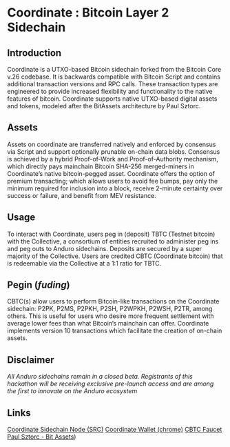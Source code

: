 # Coordinate : Bitcoin Layer 2 Sidechain

## Introduction
Coordinate is a UTXO-based Bitcoin sidechain forked from the Bitcoin Core v.26 codebase. It is backwards compatible with Bitcoin Script and contains additional transaction versions and RPC calls. These transaction types are engineered to provide increased flexibility and functionality to the native features of bitcoin. Coordinate supports native UTXO-based digital assets and tokens, modeled after the BitAssets architecture by Paul Sztorc.   
## Assets
Assets on coordinate are transferred natively and enforced by consensus via Script and support optionally prunable on-chain data blobs. Consensus is achieved by a hybrid Proof-of-Work and Proof-of-Authority mechanism, which directly pays mainchain Bitcoin SHA-256 merged-miners in Coordinate’s native bitcoin-pegged asset. Coordinate offers the option of premium transacting; which allows users to avoid fee bumps, pay only the minimum required for inclusion into a block, receive 2-minute certainty over success or failure, and benefit from MEV resistance.  
## Usage
To interact with Coordinate, users peg in (deposit) TBTC (Testnet bitcoin) with the Collective, a consortium of entities recruited to administer peg ins and peg outs to Anduro sidechains. Deposits are secured by a super majority of the Collective. Users are credited CBTC (Coordinate bitcoin) that is redeemable via the Collective at a 1:1 ratio for TBTC.  
## Pegin (_fuding_)
CBTC(s) allow users to perform Bitcoin-like transactions on the Coordinate sidechain: P2PK, P2MS, P2PKH, P2SH, P2WPKH, P2WSH, P2TR, among others. This is useful for users who desire more frequent settlement with average lower fees than what Bitcoin’s mainchain can offer. Coordinate implements version 10 transactions which facilitate the creation of on-chain assets. 
## Disclaimer
*All Anduro sidechains remain in a closed beta. Registrants of this hackathon will be receiving exclusive pre-launch access and are among the first to innovate on the Anduro ecosystem*

## Links
[Coordinate Sidechain Node (SRC)](https://github.com/AnduroHackathon/coordinate-node)
[Coordinate Wallet (chrome)](https://chromewebstore.google.com/detail/anduro-wallet/khebhoaoppjeidmdkpdglmlhghnooijn?pli=1)
[CBTC Faucet](https://faucet.coordiscan.io)
[Paul Sztorc - Bit Assets](https://www.truthcoin.info/blog/bit-assets/))
